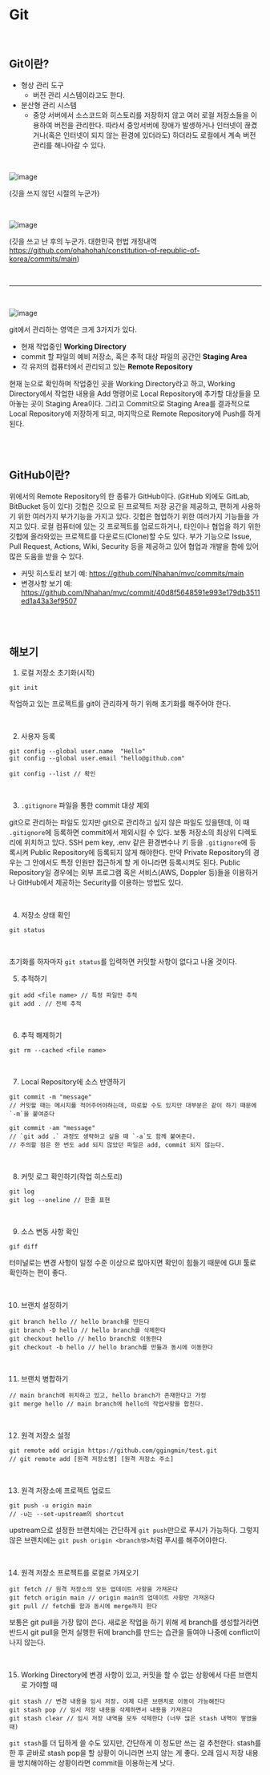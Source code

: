 # Git

<br>

## Git이란?

- 형상 관리 도구
  - 버전 관리 시스템이라고도 한다.
- 분산형 관리 시스템
  - 중앙 서버에서 소스코드와 히스토리를 저장하지 않고 여러 로컬 저장소들을 이용하여 버전을 관리한다. 따라서 중앙서버에 장애가 발생하거나 인터넷이 끊겼거나(혹은 인터넷이 되지 않는 환경에 있더라도) 하더라도 로컬에서 계속 버전관리를 해나아갈 수 있다.

<br>
  
![image](https://user-images.githubusercontent.com/81916648/217448434-f5da7676-46dd-4f10-afd0-5a499e61c644.png)

(깃을 쓰지 않던 시절의 누군가)

<br>

![image](https://user-images.githubusercontent.com/81916648/217448530-ebadcd22-9492-4d96-8585-70bb22846dbf.png)

(깃을 쓰고 난 후의 누군가. 대한민국 헌법 개정내역 https://github.com/ohahohah/constitution-of-republic-of-korea/commits/main)

<br>
<hr>
<br>
  
![image](https://user-images.githubusercontent.com/81916648/217444143-08a130d5-6974-44bb-9df1-0eb12003467f.png)

git에서 관리하는 영역은 크게 3가지가 있다. 

- 현재 작업중인 **Working Directory**
- commit 할 파일의 예비 저장소, 혹은 추적 대상 파일의 공간인 **Staging Area**
- 각 유저의 컴퓨터에서 관리되고 있는 **Remote Repository**

현재 눈으로 확인하며 작업중인 곳을 Working Directory라고 하고, Working Directory에서 작업한 내용을 Add 명령어로 Local Repository에 추가할 대상들을 모아놓는 곳이 Staging Area이다. 그리고 Commit으로 Staging Area를 결과적으로 Local Repository에 저장하게 되고, 마지막으로 Remote Repository에 Push를 하게 된다.

<br><br>

## GitHub이란?

위에서의 Remote Repository의 한 종류가 GitHub이다. (GitHub 외에도 GitLab, BitBucket 등이 있다)
깃헙은 깃으로 된 프로젝트 저장 공간을 제공하고, 편하게 사용하기 위한 여러가지 부가기능을 가지고 있다. 깃헙은 협업하기 위한 여러가지 기능들을 가지고 있다.
로컬 컴퓨터에 있는 깃 프로젝트를 업로드하거나, 타인이나 협업을 하기 위한 깃헙에 올라와있는 프로젝트를 다운로드(Clone)할 수도 있다.
부가 기능으로 Issue, Pull Request, Actions, Wiki, Security 등을 제공하고 있어 협업과 개발을 함에 있어 많은 도움을 받을 수 있다.

- 커밋 히스토리 보기 예: https://github.com/Nhahan/mvc/commits/main
- 변경사항 보기 예: https://github.com/Nhahan/mvc/commit/40d8f5648591e993e179db3511ed1a43a3ef9507

<br><br>

## 해보기

1. 로컬 저장소 초기화(시작)

```
git init
```

작업하고 있는 프로젝트를 git이 관리하게 하기 위해 초기화를 해주어야 한다.

<br>

2. 사용자 등록

```
git config --global user.name  "Hello"
git config --global user.email "hello@github.com"

git config --list // 확인
```

<br>

3. `.gitignore` 파일을 통한 commit 대상 제외

git으로 관리하는 파일도 있지만 git으로 관리하고 싶지 않은 파일도 있을텐데, 이 때 `.gitignore`에 등록하면 commit에서 제외시킬 수 있다. 보통 저장소의 최상위 디렉토리에 위치하고 있다.
SSH pem key, .env 같은 환경변수나 키 등을 `.gitignore`에 등록시켜 Public Repository에 등록되지 않게 해야한다. 
만약 Private Repository의 경우는 그 안에서도 특정 인원만 접근하게 할 게 아니라면 등록시켜도 된다. Public Repository일 경우에는 외부 프로그램 혹은 서비스(AWS, Doppler 등)들을 이용하거나 GitHub에서 제공하는 Security를 이용하는 방법도 있다.

<br>

4. 저장소 상태 확인

```
git status
```

<br>

초기화를 하자마자 `git status`를 입력하면 커밋할 사항이 없다고 나올 것이다.

5. 추적하기

```
git add <file name> // 특정 파일만 추적
git add . // 전체 추적
```

<br>

6. 추적 해제하기

```
git rm --cached <file name>
```

<br>

7. Local Repository에 소스 반영하기

```
git commit -m "message"
// 커밋할 때는 메시지를 적어주어야하는데, 따로할 수도 있지만 대부분은 같이 하기 때문에 `-m`을 붙여준다

git commit -am "message"
// `git add .` 과정도 생략하고 싶을 때 `-a`도 함께 붙여준다.
// 주의할 점은 한 번도 add 되지 않았던 파일은 add, commit 되지 않는다.
```

<br>

8. 커밋 로그 확인하기(작업 히스토리)

```
git log
git log --oneline // 한줄 표현
```

<br>

9. 소스 변동 사항 확인

```
gif diff
```

터미널로는 변경 사항이 일정 수준 이상으로 많아지면 확인이 힘들기 때문에 GUI 툴로 확인하는 편이 좋다.

<br>

10. 브랜치 설정하기

```
git branch hello // hello branch를 만든다
git branch -D hello // hello branch를 삭제한다
git checkout hello // hello branch로 이동한다
git checkout -b hello // hello branch를 만듦과 동시에 이동한다
```

<br>

11. 브랜치 병합하기

```
// main branch에 위치하고 있고, hello branch가 존재한다고 가정
git merge hello // main branch에 hello의 작업사항을 합친다.
```

<br>

12. 원격 저장소 설정

```
git remote add origin https://github.com/ggingmin/test.git
// git remote add [원격 저장소명] [원격 저장소 주소]
```

<br>

13. 원격 저장소에 프로젝트 업로드

```
git push -u origin main
// -u는 --set-upstream의 shortcut
```

upstream으로 설정한 브랜치에는 간단하게 `git push`만으로 푸시가 가능하다.
그렇지 않은 브랜치에는 `git push origin <branch명>`처럼 푸시를 해주어야한다.

<br>

14. 원격 저장소 프로젝트를 로컬로 가져오기

```
git fetch // 원격 저장소의 모든 업데이트 사항을 가져온다
git fetch origin main // origin main의 업데이트 사항만 가져온다
git pull // fetch를 함과 동시에 merge까지 한다
```

보통은 git pull을 가장 많이 쓴다. 
새로운 작업을 하기 위해 세 branch를 생성할거라면 반드시 git pull을 먼저 실행한 뒤에 branch를 만드는 습관을 들여야 나중에 conflict이 나지 않는다.

<br>

15. Working Directory에 변경 사항이 있고, 커밋을 할 수 없는 상황에서 다른 브랜치로 가야할 때
```
git stash // 변경 내용을 임시 저장. 이제 다른 브랜치로 이동이 가능해진다
git stash pop // 임시 저장 내용을 삭제하면서 내용을 가져온다
git stash clear // 임시 저장 내역을 모두 삭제한다 (너무 많은 stash 내역이 쌓였을 때)
```

`git stash`를 더 딥하게 쓸 수도 있지만, 간단하게 이 정도만 쓰는 걸 추천한다. stash를 한 후 곧바로 stash pop을 할 상황이 아니라면 쓰지 않는 게 좋다. 오래 임시 저장 내용을 방치해야하는 상황이라면 commit을 이용하는게 낫다.
